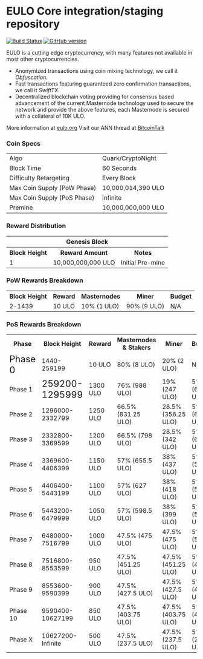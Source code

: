 EULO Core integration/staging repository
=====================================

[![Build Status](https://travis-ci.org/EULO-Project/EULO.svg?branch=master)](https://travis-ci.org/EULO-Project/EULO) [![GitHub version](https://badge.fury.io/gh/EULO-Project%2FEULO.svg)](https://badge.fury.io/gh/EULO-Project%2FEULO)

EULO is a cutting edge cryptocurrency, with many features not available in most other cryptocurrencies.
- Anonymized transactions using coin mixing technology, we call it _Obfuscation_.
- Fast transactions featuring guaranteed zero confirmation transactions, we call it _SwiftTX_.
- Decentralized blockchain voting providing for consensus based advancement of the current Masternode
  technology used to secure the network and provide the above features, each Masternode is secured
  with a collateral of 10K ULO.

More information at [eulo.org](http://www.eulo.org) Visit our ANN thread at [BitcoinTalk](http://www.bitcointalk.org/index.php?topic=1262920)

### Coin Specs
<table>
<tr><td>Algo</td><td>Quark/CryptoNight</td></tr>
<tr><td>Block Time</td><td>60 Seconds</td></tr>
<tr><td>Difficulty Retargeting</td><td>Every Block</td></tr>
<tr><td>Max Coin Supply (PoW Phase)</td><td>10,000,014,390 ULO</td></tr>
<tr><td>Max Coin Supply (PoS Phase)</td><td>Infinite</td></tr>
<tr><td>Premine</td><td>10,000,000,000 ULO</td></tr>
</table>

### Reward Distribution

<table>
<th colspan=4>Genesis Block</th>
<tr><th>Block Height</th><th>Reward Amount</th><th>Notes</th></tr>
<tr><td>1</td><td>10,000,000,000 ULO</td><td>Initial Pre-mine</td></tr>
</table>

### PoW Rewards Breakdown

<table>
<th>Block Height</th><th>Reward</th><th>Masternodes</th><th>Miner</th><th>Budget</th>
<tr><td>2-1439</td><td>10 ULO</td><td>10% (1 ULO)</td><td>90% (9 ULO)</td><td>N/A</td></tr>
</table>

### PoS Rewards Breakdown

<table>
<th>Phase</th><th>Block Height</th><th>Reward</th><th>Masternodes & Stakers</th><th>Miner</th><th>Budget</th>
<tr><td><font size="5">Phase 0</font></td><td>1440-259199</td><td>10 ULO</td><td>80% (8 ULO)</td><td>20% (2 ULO)</td><td>N/A</td></tr>
<tr><td>Phase 1</td><td><font size="5">259200-1295999</font></td><td>1300 ULO</td><td>76% (988 ULO)</td><td>19% (247 ULO)</td><td>5% (65 ULO)</td></tr>
<tr><td>Phase 2</td><td>1296000-2332799</td><td>1250 ULO</td><td>66.5% (831.25 ULO)</td><td>28.5% (356.25 ULO)</td><td>5% (62.5 ULO)</td></tr>
<tr><td>Phase 3</td><td>2332800-3369599</td><td>1200 ULO</td><td>66.5% (798 ULO)</td><td>28.5% (342 ULO)</td><td>5% (60 ULO)</td></tr>
<tr><td>Phase 4</td><td>3369600-4406399</td><td>1150 ULO</td><td>57% (655.5 ULO)</td><td>38% (437 ULO)</td><td>5% (57.5 ULO)</td></tr>
<tr><td>Phase 5</td><td>4406400-5443199</td><td>1100 ULO</td><td>57% (627 ULO)</td><td>38% (418 ULO)</td><td>5% (55 ULO)</td></tr>
<tr><td>Phase 6</td><td>5443200-6479999</td><td>1050 ULO</td><td>57% (598.5 ULO)</td><td>38% (399 ULO)</td><td>5% (52.5 ULO)</td></tr>
<tr><td>Phase 7</td><td>6480000-7516799</td><td>1000 ULO</td><td>47.5% (475 ULO)</td><td>47.5% (475 ULO)</td><td>5% (50 ULO)</td></tr>
<tr><td>Phase 8</td><td>7516800-8553599</td><td>950 ULO</td><td>47.5% (451.25 ULO)</td><td>47.5% (451.25 ULO)</td><td>5% (47.5 ULO)</td></tr>
<tr><td>Phase 9</td><td>8553600-9590399</td><td>900 ULO</td><td>47.5% (427.5 ULO)</td><td>47.5% (427.5 ULO)</td><td>5% (45 ULO)</td></tr>
<tr><td>Phase 10</td><td>9590400-10627199</td><td>850 ULO</td><td>47.5% (403.75 ULO)</td><td>47.5% (403.75 ULO)</td><td>5% (42.5 ULO)</td></tr>
<tr><td>Phase X</td><td>10627200-Infinite</td><td>500 ULO</td><td>47.5% (237.5 ULO)</td><td>47.5% (237.5 ULO)</td><td>5% (25 ULO)</td></tr>
</table>


